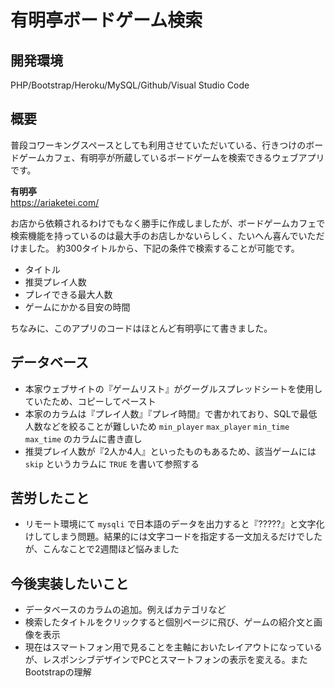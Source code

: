 # 有明亭ボードゲーム検索

## 開発環境

PHP/Bootstrap/Heroku/MySQL/Github/Visual Studio Code

## 概要

普段コワーキングスペースとしても利用させていただいている、行きつけのボードゲームカフェ、有明亭が所蔵しているボードゲームを検索できるウェブアプリです。

**有明亭**  
<https://ariaketei.com/>

お店から依頼されるわけでもなく勝手に作成しましたが、ボードゲームカフェで検索機能を持っているのは最大手のお店しかないらしく、たいへん喜んでいただけました。
約300タイトルから、下記の条件で検索することが可能です。

- タイトル
- 推奨プレイ人数
- プレイできる最大人数
- ゲームにかかる目安の時間

ちなみに、このアプリのコードはほとんど有明亭にて書きました。

## データベース

- 本家ウェブサイトの『ゲームリスト』がグーグルスプレッドシートを使用していたため、コピーしてペースト
- 本家のカラムは『プレイ人数』『プレイ時間』で書かれており、SQLで最低人数などを絞ることが難しいため
`min_player` `max_player` `min_time` `max_time` のカラムに書き直し
- 推奨プレイ人数が『2人か4人』といったものもあるため、該当ゲームには `skip` というカラムに `TRUE` を書いて参照する

## 苦労したこと

- リモート環境にて `mysqli` で日本語のデータを出力すると『?????』と文字化けしてしまう問題。結果的には文字コードを指定する一文加えるだけでしたが、こんなことで2週間ほど悩みました

## 今後実装したいこと

- データベースのカラムの追加。例えばカテゴリなど
- 検索したタイトルをクリックすると個別ページに飛び、ゲームの紹介文と画像を表示
- 現在はスマートフォン用で見ることを主軸においたレイアウトになっているが、レスポンシブデザインでPCとスマートフォンの表示を変える。またBootstrapの理解
